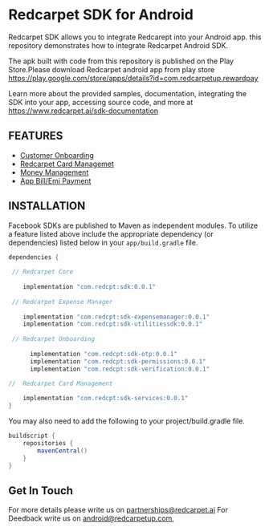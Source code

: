 # Redcarpet SDK for Android

Redcarpet SDK  allows you to integrate Redcarept into your Android app. this repository demonstrates how to integrate Redcarpet Android SDK.

The apk built with code from this repository is published on the Play Store.Please download Redcarpet android app from play store https://play.google.com/store/apps/details?id=com.redcarpetup.rewardpay

Learn more about the provided samples, documentation, integrating the SDK into your app, accessing source code, and more at https://www.redcarpet.ai/sdk-documentation

FEATURES
--------
* [Customer Onboarding](https://www.redcarpet.ai/sdk-documentation)
* [Redcarpet Card Managemet](https://www.redcarpet.ai/sdk-documentation)
* [Money Management](https://www.redcarpet.ai/sdk-documentation)
* [App Bill/Emi Payment](https://www.redcarpet.ai/sdk-documentation)



INSTALLATION
------------
Facebook SDKs are published to Maven as independent modules. To utilize a feature listed above
include the appropriate dependency (or dependencies) listed below in your `app/build.gradle` file.
```gradle
dependencies {
 
 // Redcarpet Core
 
    implementation "com.redcpt:sdk:0.0.1"
    
 // Redcarpet Expense Manager 
 
    implementation "com.redcpt:sdk-expensemanager:0.0.1"
    implementation "com.redcpt:sdk-utilitiessdk:0.0.1"
    
 // Redcarpet Onboarding   
 
      implementation "com.redcpt:sdk-otp:0.0.1"
      implementation "com.redcpt:sdk-permissions:0.0.1"
      implementation "com.redcpt:sdk-verification:0.0.1"
    
//  Redcarpet Card Management 

    implementation "com.redcpt:sdk-services:0.0.1"
}
```

You may also need to add the following to your project/build.gradle file.
```gradle
buildscript {
    repositories {
        mavenCentral()
    }
}
```

Get In Touch
-------------
For more details please write us on  [partnerships@redcarpet.ai](partnerships@redcarpet.ai)
For Deedback write us on [android@redcarpetup.com](android@redcarpetup.com),


